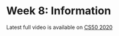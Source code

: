 # Week 8: Information

Latest full video is available on [CS50 2020](https://cs50.harvard.edu/x/2020/weeks/8/)  
